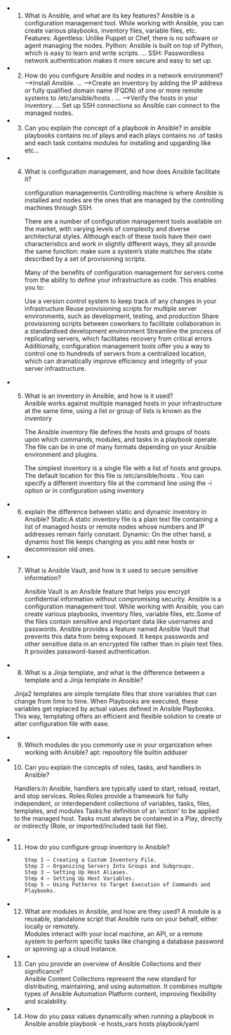 * 1. What is Ansible, and what are its key features?
  Ansible is a configuration management tool. While working with Ansible, you can create various playbooks, inventory files, variable files, etc.
  Features:
  Agentless: Unlike Puppet or Chef, there is no software or agent managing the nodes.
  Python: Ansible is built on top of Python, which is easy to learn and write scripts. ...
  SSH: Passwordless network authentication makes it more secure and easy to set up.

* 2. How do you configure Ansible and nodes in a network environment?
  -->Install Ansible. ...
  -->Create an inventory by adding the IP address or fully qualified domain name (FQDN) of one or more remote systems to /etc/ansible/hosts . ...
  -->Verify the hosts in your inventory. ...
  Set up SSH connections so Ansible can connect to the managed nodes.

* 3.  Can you explain the concept of a playbook in Ansible?
    in ansible playbooks contains no.of plays and each plays contains no .of tasks and each task contains modules for installing and upgarding like etc...
* 4. What is configuration management, and how does Ansible facilitate it?
      
     configuration managementis  Controlling machine is where Ansible is installed and nodes are the ones that are managed by the controlling machines through SSH.


     There are a number of configuration management tools available on the market, with varying levels of complexity and diverse architectural styles. Although each of these tools have their own characteristics and work in slightly different ways, they all provide the same function: make sure a system’s state matches the state described by a set of provisioning scripts.

     Many of the benefits of configuration management for servers come from the ability to define your infrastructure as code. This enables you to:

     Use a version control system to keep track of any changes in your infrastructure
     Reuse provisioning scripts for multiple server environments, such as development, testing, and production
     Share provisioning scripts between coworkers to facilitate collaboration in a standardised development environment
     Streamline the process of replicating servers, which facilitates recovery from critical errors
     Additionally, configuration management tools offer you a way to control one to hundreds of servers from a centralized location, which can dramatically improve efficiency and integrity of your server infrastructure.

* 5. What is an inventory in Ansible, and how is it used?  
     Ansible works against multiple managed hosts in your infrastructure at the same time, using a list or group of lists is known as the inventory

     The Ansible inventory file defines the hosts and groups of hosts upon which commands, modules, and tasks in a playbook operate. The file can be in one of many formats depending on your Ansible environment and plugins.

     The simplest inventory is a single file with a list of hosts and groups. The default location for this file is /etc/ansible/hosts . You can specify a different inventory file at the command line using the -i <path> option or in configuration using inventory

* 6. explain the difference between static and dynamic inventory in Ansible?
      Static:A static inventory file is a plain text file containing a list of managed hosts or
      remote nodes whose numbers and IP addresses remain fairly constant. 
      Dynamic: On the other hand, a dynamic host file keeps changing as you add new hosts or 
      decommission old ones. 

* 7. What is Ansible Vault, and how is it used to secure sensitive information?

     Ansible Vault is an Ansible feature that helps you encrypt confidential information without compromising security. Ansible is a configuration management tool. While working with Ansible, you can create various playbooks, inventory files, variable files, etc.Some of the files contain sensitive and important data like usernames and passwords. Ansible provides a feature named Ansible Vault that prevents this data from being exposed. It keeps passwords and other sensitive data in an encrypted file rather than in plain text files. It provides password-based authentication.

* 8.  What is a Jinja template, and what is the difference between a template and a Jinja template in Ansible?
  
     Jinja2 templates are simple template files that store variables that can change from time to time. When      Playbooks are executed, these variables get replaced by actual values defined in Ansible Playbooks. This way, templating offers an efficient and flexible solution to create or alter configuration file with ease.

* 9. Which modules do you commonly use in your organization when working with Ansible?
      apt:
      repository
      file
      builtin
      adduser

* 10. Can you explain the concepts of roles, tasks, and handlers in Ansible?

     Handlers:In Ansible, handlers are typically used to start, reload, restart, and stop services. 
     Roles:Roles provide a framework for fully independent, or interdependent collections of variables, tasks, files, templates, and modules
     Tasks:he definition of an 'action' to be applied to the managed host. Tasks must always be contained in a Play, directly or indirectly (Role, or imported/included task list file).

* 11. How do you configure group inventory in Ansible?
      ```
      Step 1 — Creating a Custom Inventory File.
      Step 2 — Organizing Servers Into Groups and Subgroups.
      Step 3 — Setting Up Host Aliases.
      Step 4 — Setting Up Host Variables.
      Step 5 — Using Patterns to Target Execution of Commands and Playbooks.
      ```

* 12. What are modules in Ansible, and how are they used? 
      A module is a reusable, standalone script that Ansible runs on your behalf, either locally or remotely.      
      Modules interact with your local machine, an API, or a remote system to perform specific tasks like changing a database password or spinning up a cloud instance.

* 13. Can you provide an overview of Ansible Collections and their significance?      
      Ansible Content Collections represent the new standard for distributing, maintaining, and using automation. It combines multiple types of Ansible Automation Platform content, improving flexibility and scalability.

* 14. How do you pass values dynamically when running a playbook in Ansible
     ansible playbook -e hosts_vars hosts playbook/yaml<keyvaluepair>


